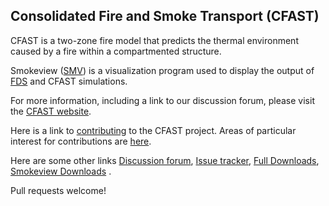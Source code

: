 ## Consolidated Fire and Smoke Transport (CFAST)

CFAST is a two-zone fire model that predicts the thermal environment caused by a fire within a compartmented structure.

Smokeview ([SMV](https://github.com/firemodels/smv)) is a visualization program used to display the output of [FDS](https://github.com/firemodels/fds) and CFAST simulations.

For more information, including a link to our discussion forum, please visit the [CFAST website](https://pages.nist.gov/cfast/).

Here is a link to [contributing](https://github.com/firemodels/cfast/blob/master/CONTRIBUTING.md) to the CFAST project. Areas of particular interest for contributions are [here](https://github.com/firemodels/cfast/wiki/Potential-Research-Topics).

Here are some other links [Discussion forum](https://groups.google.com/forum/#!forum/cfast), [Issue tracker](https://github.com/firemodels/cfast/issues), [Full Downloads](https://github.com/firemodels/cfast/releases), [Smokeview Downloads](https://github.com/firemodels/smv/releases) .

Pull requests welcome!

